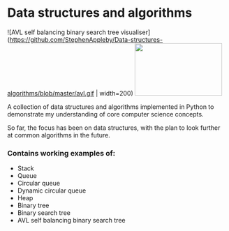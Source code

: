 # Data structures and algorithms

![AVL self balancing binary search tree visualiser](https://github.com/StephenAppleby/Data-structures-algorithms/blob/master/avl.gif | width=200)
<img style="text-align: center" src="/blob/master/avl.git" width="200" height = "120"/>

A collection of data structures and algorithms implemented in Python to demonstrate my understanding of core computer science concepts.

So far, the focus has been on data structures, with the plan to look further at common algorithms in the future.

### Contains working examples of:
- Stack
- Queue
- Circular queue
- Dynamic circular queue
- Heap
- Binary tree
- Binary search tree
- AVL self balancing binary search tree

